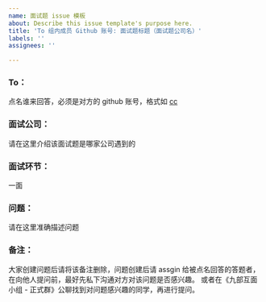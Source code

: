 ```yaml
---
name: 面试题 issue 模板
about: Describe this issue template's purpose here.
title: 'To 组内成员 Github 账号: 面试题标题（面试题公司名）'
labels: ''
assignees: ''

---
```


### To：
点名谁来回答，必须是对方的 github 账号，格式如 [cc](https://github.com/acodercc)


### 面试公司：
请在这里介绍该面试题是哪家公司遇到的


### 面试环节：
一面


### 问题：
请在这里准确描述问题


### 备注：
大家创建问题后请将该备注删除，问题创建后请 assgin 给被点名回答的答题者，在向他人提问前，最好先私下沟通对方对该问题是否感兴趣。
或者在《九部互面小组 - 正式群》公聊找到对问题感兴趣的同学，再进行提问。
